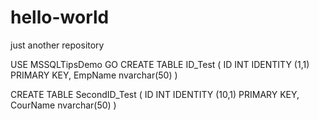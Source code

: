 # hello-world
just another repository



USE MSSQLTipsDemo
GO
CREATE TABLE ID_Test
(
ID INT IDENTITY (1,1) PRIMARY KEY,
EmpName nvarchar(50)
)

CREATE TABLE SecondID_Test
(
ID INT IDENTITY (10,1) PRIMARY KEY,
CourName nvarchar(50)
)
